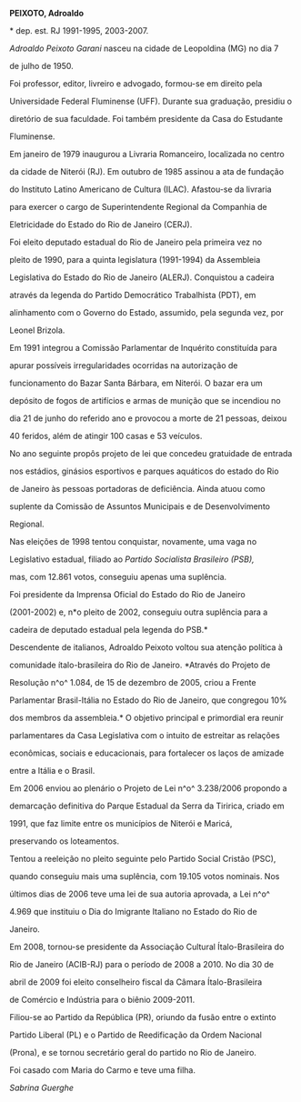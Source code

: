 **PEIXOTO, Adroaldo**



\* dep. est. RJ 1991-1995, 2003-2007.



*Adroaldo Peixoto Garani* nasceu na cidade de Leopoldina (MG) no dia 7

de julho de 1950.



Foi professor, editor, livreiro e advogado, formou-se em direito pela

Universidade Federal Fluminense (UFF). Durante sua graduação, presidiu o

diretório de sua faculdade. Foi também presidente da Casa do Estudante

Fluminense.



Em janeiro de 1979 inaugurou a Livraria Romanceiro, localizada no centro

da cidade de Niterói (RJ). Em outubro de 1985 assinou a ata de fundação

do Instituto Latino Americano de Cultura (ILAC). Afastou-se da livraria

para exercer o cargo de Superintendente Regional da Companhia de

Eletricidade do Estado do Rio de Janeiro (CERJ).



Foi eleito deputado estadual do Rio de Janeiro pela primeira vez no

pleito de 1990, para a quinta legislatura (1991-1994) da Assembleia

Legislativa do Estado do Rio de Janeiro (ALERJ). Conquistou a cadeira

através da legenda do Partido Democrático Trabalhista (PDT), em

alinhamento com o Governo do Estado, assumido, pela segunda vez, por

Leonel Brizola.



Em 1991 integrou a Comissão Parlamentar de Inquérito constituída para

apurar possíveis irregularidades ocorridas na autorização de

funcionamento do Bazar Santa Bárbara, em Niterói. O bazar era um

depósito de fogos de artifícios e armas de munição que se incendiou no

dia 21 de junho do referido ano e provocou a morte de 21 pessoas, deixou

40 feridos, além de atingir 100 casas e 53 veículos.



No ano seguinte propôs projeto de lei que concedeu gratuidade de entrada

nos estádios, ginásios esportivos e parques aquáticos do estado do Rio

de Janeiro às pessoas portadoras de deficiência. Ainda atuou como

suplente da Comissão de Assuntos Municipais e de Desenvolvimento

Regional.



Nas eleições de 1998 tentou conquistar, novamente, uma vaga no

Legislativo estadual, filiado ao *Partido Socialista Brasileiro (PSB),*

mas, com 12.861 votos, conseguiu apenas uma suplência.



Foi presidente da Imprensa Oficial do Estado do Rio de Janeiro

(2001-2002) e, n*o pleito de 2002, conseguiu outra suplência para a

cadeira de deputado estadual pela legenda do PSB.*



Descendente de italianos, Adroaldo Peixoto voltou sua atenção política à

comunidade ítalo-brasileira do Rio de Janeiro. *Através do Projeto de

Resolução n^o^ 1.084, de 15 de dezembro de 2005, criou a Frente

Parlamentar Brasil-Itália no Estado do Rio de Janeiro, que congregou 10%

dos membros da assembleia.* O objetivo principal e primordial era reunir

parlamentares da Casa Legislativa com o intuito de estreitar as relações

econômicas, sociais e educacionais, para fortalecer os laços de amizade

entre a Itália e o Brasil.



Em 2006 enviou ao plenário o Projeto de Lei n^o^ 3.238/2006 propondo a

demarcação definitiva do Parque Estadual da Serra da Tiririca, criado em

1991, que faz limite entre os municípios de Niterói e Maricá,

preservando os loteamentos.



Tentou a reeleição no pleito seguinte pelo Partido Social Cristão (PSC),

quando conseguiu mais uma suplência, com 19.105 votos nominais. Nos

últimos dias de 2006 teve uma lei de sua autoria aprovada, a Lei n^o^

4.969 que instituiu o Dia do Imigrante Italiano no Estado do Rio de

Janeiro.



Em 2008, tornou-se presidente da Associação Cultural Ítalo-Brasileira do

Rio de Janeiro (ACIB-RJ) para o período de 2008 a 2010. No dia 30 de

abril de 2009 foi eleito conselheiro fiscal da Câmara Ítalo-Brasileira

de Comércio e Indústria para o biênio 2009-2011.



Filiou-se ao Partido da República (PR), oriundo da fusão entre o extinto

Partido Liberal (PL) e o Partido de Reedificação da Ordem Nacional

(Prona), e se tornou secretário geral do partido no Rio de Janeiro.



Foi casado com Maria do Carmo e teve uma filha.



*Sabrina Guerghe*



